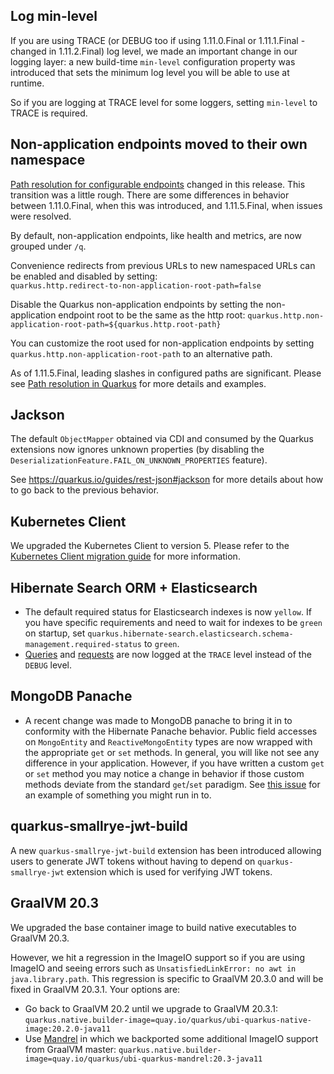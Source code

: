 ## Log min-level

If you are using TRACE (or DEBUG too if using 1.11.0.Final or 1.11.1.Final - changed in 1.11.2.Final) log level, we made an important change in our logging layer: a new build-time `min-level` configuration property was introduced that sets the minimum log level you will be able to use at runtime.

So if you are logging at TRACE level for some loggers, setting `min-level` to TRACE is required.

## Non-application endpoints moved to their own namespace

[Path resolution for configurable endpoints](https://quarkus.io/blog/path-resolution-in-quarkus/) changed in this release. This transition was a little rough. There are some differences in behavior between 1.11.0.Final, when this was introduced, and 1.11.5.Final, when issues were resolved. 

By default, non-application endpoints, like health and metrics, are now grouped under `/q`.

Convenience redirects from previous URLs to new namespaced URLs can be enabled and disabled by setting:  
`quarkus.http.redirect-to-non-application-root-path=false`

Disable the Quarkus non-application endpoints by setting the non-application endpoint root to be the same as the http root: 
`quarkus.http.non-application-root-path=${quarkus.http.root-path}`

You can customize the root used for non-application endpoints by setting `quarkus.http.non-application-root-path` to an alternative path. 

As of 1.11.5.Final, leading slashes in configured paths are significant. Please see [Path resolution in Quarkus](https://quarkus.io/blog/path-resolution-in-quarkus/) for more details and examples.

## Jackson

The default `ObjectMapper` obtained via CDI and consumed by the Quarkus extensions now ignores unknown properties (by disabling the `DeserializationFeature.FAIL_ON_UNKNOWN_PROPERTIES` feature).

See https://quarkus.io/guides/rest-json#jackson for more details about how to go back to the previous behavior.

## Kubernetes Client

We upgraded the Kubernetes Client to version 5. Please refer to the [Kubernetes Client migration guide](https://github.com/fabric8io/kubernetes-client/blob/master/doc/MIGRATION-v5.md) for more information.

## Hibernate Search ORM + Elasticsearch

* The default required status for Elasticsearch indexes is now `yellow`. If you have specific requirements and need to wait for indexes to be `green` on startup, set `quarkus.hibernate-search.elasticsearch.schema-management.required-status` to `green`.
* [Queries](https://docs.jboss.org/hibernate/search/6.0/reference/en-US/html_single/#troubleshooting-logging-query)
and [requests](https://docs.jboss.org/hibernate/search/6.0/reference/en-US/html_single/#troubleshooting-logging-elasticsearch-request)
are now logged at the `TRACE` level instead of the `DEBUG` level.

## MongoDB Panache

* A recent change was made to MongoDB panache to bring it in to conformity with the Hibernate Panache behavior.  Public field accesses on `MongoEntity` and `ReactiveMongoEntity` types are now wrapped with the appropriate `get` or `set` methods.  In general, you will like not see any difference in your application.  However, if you have written a custom `get` or `set` method you may notice a change in behavior if those custom methods deviate from the standard `get`/`set` paradigm.  See [this issue](https://github.com/quarkusio/quarkus-quickstarts/pull/726) for an example of something you might run in to.

## quarkus-smallrye-jwt-build

A new `quarkus-smallrye-jwt-build` extension has been introduced allowing users to generate JWT tokens without having to depend on `quarkus-smallrye-jwt` extension which is used for verifying JWT tokens.

## GraalVM 20.3

We upgraded the base container image to build native executables to GraalVM 20.3.

However, we hit a regression in the ImageIO support so if you are using ImageIO and seeing errors such as `UnsatisfiedLinkError: no awt in java.library.path`. This regression is specific to GraalVM 20.3.0 and will be fixed in GraalVM 20.3.1. Your options are:

* Go back to GraalVM 20.2 until we upgrade to GraalVM 20.3.1: `quarkus.native.builder-image=quay.io/quarkus/ubi-quarkus-native-image:20.2.0-java11`
* Use [Mandrel](https://github.com/graalvm/mandrel/releases) in which we backported some additional ImageIO support from GraalVM master: `quarkus.native.builder-image=quay.io/quarkus/ubi-quarkus-mandrel:20.3-java11`
